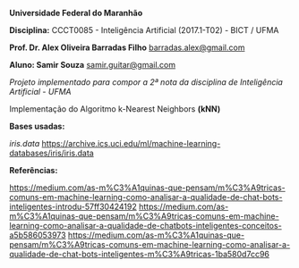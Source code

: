 **Universidade Federal do Maranhão**

**Disciplina:** CCCT0085 - Inteligência Artificial (2017.1-T02) - BICT / UFMA

**Prof. Dr. Alex Oliveira Barradas Filho** <barradas.alex@gmail.com>

**Aluno: Samir Souza** <samir.guitar@gmail.com>

_Projeto implementado para compor a 2ª nota da disciplina de Inteligência Artificial - UFMA_

Implementação do Algoritmo k-Nearest Neighbors **(kNN)**

**Bases usadas:**

_iris.data_ https://archive.ics.uci.edu/ml/machine-learning-databases/iris/iris.data

**Referências:**

https://medium.com/as-m%C3%A1quinas-que-pensam/m%C3%A9tricas-comuns-em-machine-learning-como-analisar-a-qualidade-de-chat-bots-inteligentes-introdu-57ff30424192
https://medium.com/as-m%C3%A1quinas-que-pensam/m%C3%A9tricas-comuns-em-machine-learning-como-analisar-a-qualidade-de-chatbots-inteligentes-conceitos-a5b586053973
https://medium.com/as-m%C3%A1quinas-que-pensam/m%C3%A9tricas-comuns-em-machine-learning-como-analisar-a-qualidade-de-chat-bots-inteligentes-m%C3%A9tricas-1ba580d7cc96